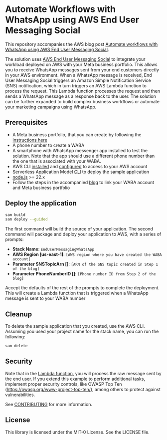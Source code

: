 # Automate Workflows with WhatsApp using AWS End User Messaging Social

This repository accompanies the AWS blog post [Automate workflows with WhatsApp using AWS End User Messaging Social](https://aws.amazon.com/blogs/messaging-and-targeting/whatsapp-aws-end-user-messaging-social/).

The solution uses [AWS End User Messaging Social](https://docs.aws.amazon.com/social-messaging/latest/userguide/what-is-service.html) to integrate your workload deployed on AWS with your Meta business portfolio. This allows you to receive WhatsApp messages sent from your end customers directly in your AWS environment. When a WhatsApp message is received, End User Messaging Social triggers an Amazon Simple Notification Service (SNS) notification, which in turn triggers an AWS Lambda function to process the request. This Lambda function processes the request and then sends a WhatsApp message as a response back to the user. The solution can be further expanded to build complex business workflows or automate your marketing campaigns using WhatsApp.

## Prerequisites

* A Meta business portfolio, that you can create by following the [instructions here](https://www.facebook.com/business/help/1710077379203657)
* A phone number to create a WABA
* A smartphone with WhatsApp messenger app installed to test the solution. Note that the app should use a different phone number than the one that is associated with your WABA.
* AWS CLI [installed](https://docs.aws.amazon.com/cli/latest/userguide/getting-started-install.html) and [configured](https://docs.aws.amazon.com/cli/latest/userguide/cli-configure-files.html) to access to your AWS account
* Serverless Application Model [CLI](https://docs.aws.amazon.com/serverless-application-model/latest/developerguide/install-sam-cli.html) to deploy the sample application
* [node.js](https://nodejs.org/en/download/package-manager) >= 22.x
* Follow the steps in the accompanied [blog](https://aws.amazon.com/blogs/messaging-and-targeting/whatsapp-aws-end-user-messaging-social/) to link your WABA account and Meta business portfolio

## Deploy the application

```bash
sam build
sam deploy --guided
```

The first command will build the source of your application. The second command will package and deploy your application to AWS, with a series of prompts:

* **Stack Name**: `EndUserMessagingWhatsApp`
* **AWS Region [us-east-1]**: `[AWS region where you have created the WABA account]`
* **Parameter SNSTopicArn []**: `[ARN of the SNS topic created in Step 1 of the blog]`
* **Parameter PhoneNumberID []**: `[Phone number ID from Step 2 of the blog]`

Accept the defaults of the rest of the prompts to complete the deployment. This will create a Lambda function that is triggered when a WhatsApp message is sent to your WABA number

## Cleanup

To delete the sample application that you created, use the AWS CLI. Assuming you used your project name for the stack name, you can run the following:

```bash
sam delete
```

## Security
Note that in the [Lambda function](whatsapp-message-handler/app.mjs), you will process the raw message sent by the end user. If you extend this example to perform additional tasks, implement proper security controls, like OWASP Top Ten (https://owasp.org/www-project-top-ten/), among others to protect against vulnerabilities.

See [CONTRIBUTING](CONTRIBUTING.md#security-issue-notifications) for more information.

## License

This library is licensed under the MIT-0 License. See the LICENSE file.

